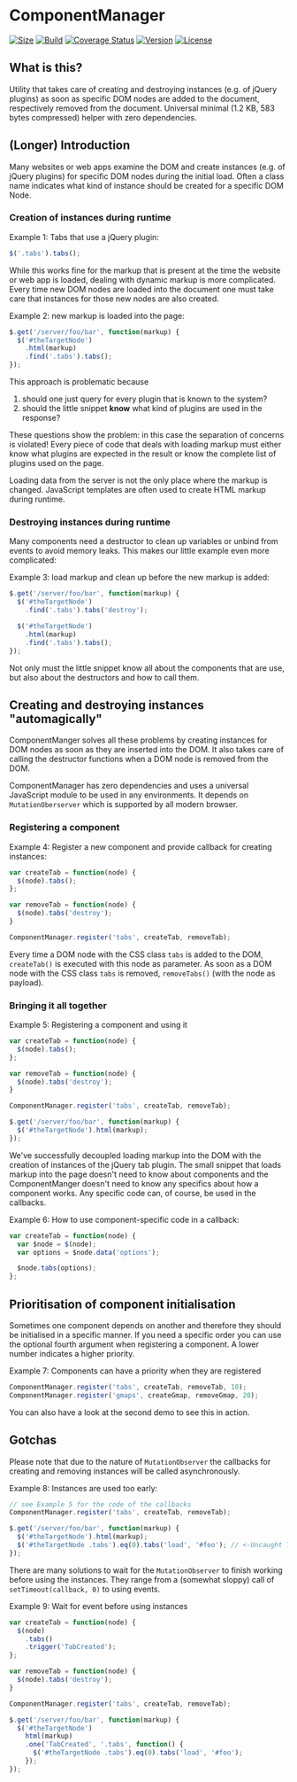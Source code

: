 # ComponentManager

[![Size](https://img.shields.io/badge/min+gz-583%20b-blue.svg)](https://unpkg.com/verwalter/dist/manager.min.js)
[![Build](https://api.travis-ci.org/jonathanweiss/component-manager.svg?branch=master)](https://travis-ci.org/jonathanweiss/component-manager/)
[![Coverage Status](https://coveralls.io/repos/github/jonathanweiss/component-manager/badge.svg?branch=master)](https://coveralls.io/github/jonathanweiss/component-manager?branch=master)
[![Version](https://img.shields.io/npm/v/verwalter.svg?maxAge=2592000)](https://www.npmjs.com/package/verwalter)
[![License](https://img.shields.io/github/license/mashape/apistatus.svg)](https://opensource.org/licenses/mit-license.php)

## What is this?
Utility that takes care of creating and destroying instances (e.g. of jQuery plugins) as soon as specific DOM nodes are added to the document, respectively removed from the document.
Universal  minimal (1.2 KB, 583 bytes compressed) helper with zero dependencies.

## (Longer) Introduction
Many websites or web apps examine the DOM and create instances (e.g. of jQuery plugins) for specific DOM nodes during the initial load. Often a class name indicates what kind of instance should be created for a specific DOM Node.

### Creation of instances during runtime
Example 1: Tabs that use a jQuery plugin:

```javascript
$('.tabs').tabs();
```

While this works fine for the markup that is present at the time the website or web app is loaded, dealing with dynamic markup is more complicated. Every time new DOM nodes are loaded into the document one must take care that instances for those new nodes are also created.

Example 2: new markup is loaded into the page:

```javascript
$.get('/server/foo/bar', function(markup) {
  $('#theTargetNode')
    .html(markup)
    .find('.tabs').tabs();
});
```

This approach is problematic because 

  1. should one just query for every plugin that is known to the system?
  1. should the little snippet **know** what kind of plugins are used in the response?
 
These questions show the problem: in this case the separation of concerns is violated! Every piece of code that deals with loading markup must either know what plugins are expected in the result or know the complete list of plugins used on the page.
  
Loading data from the server is not the only place where the markup is changed. JavaScript templates are often used to create HTML markup during runtime. 

### Destroying instances during runtime
Many components need a destructor to clean up variables or unbind from events to avoid memory leaks. This makes our little example even more complicated:

Example 3: load markup and clean up before the new markup is added:

```javascript
$.get('/server/foo/bar', function(markup) {
  $('#theTargetNode')
    .find('.tabs').tabs('destroy');

  $('#theTargetNode')
    .html(markup)
    .find('.tabs').tabs();
});
```

Not only must the little snippet know all about the components that are use, but also about the destructors and how to call them.

## Creating and destroying instances "automagically"

ComponentManger solves all these problems by creating instances for DOM nodes as soon as they are inserted into the DOM. It also takes care of calling the destructor functions when a DOM node is removed from the DOM.

ComponentManager has zero dependencies and uses a universal JavaScript module to be used in any environments. It depends on `MutationOberserver` which is supported by all modern browser.

### Registering a component

Example 4: Register a new component and provide callback for creating instances:

```javascript
var createTab = function(node) {
  $(node).tabs();
};

var removeTab = function(node) {
  $(node).tabs('destroy');
}

ComponentManager.register('tabs', createTab, removeTab);
```

Every time a DOM node with the CSS class `tabs` is added to the DOM, `createTab()` is executed with this node as parameter. As soon as a DOM node with the CSS class `tabs` is removed, `removeTabs()` (with the node as payload).

### Bringing it all together

Example 5: Registering a component and using it

```javascript
var createTab = function(node) {
  $(node).tabs();
};

var removeTab = function(node) {
  $(node).tabs('destroy');
}

ComponentManager.register('tabs', createTab, removeTab);

$.get('/server/foo/bar', function(markup) {
  $('#theTargetNode').html(markup);
});
```

We've successfully decoupled loading markup into the DOM with the creation of instances of the jQuery tab plugin. The small snippet that loads markup into the page doesn't need to know about components and the ComponentManger doesn't need to know any specifics about how a component works.
Any specific code can, of course, be used in the callbacks.

Example 6: How to use component-specific code in a callback:

```javascript
var createTab = function(node) {
  var $node = $(node);
  var options = $node.data('options');

  $node.tabs(options);
};
```

## Prioritisation of component initialisation
Sometimes one component depends on another and therefore they should be initialised in a specific manner. If you need a specific order you can use the optional fourth argument when registering a component. A lower number indicates a higher priority.


Example 7: Components can have a priority when they are registered

```javascript
ComponentManager.register('tabs', createTab, removeTab, 10);
ComponentManager.register('gmaps', createGmap, removeGmap, 20);
```

You can also have a look at the second demo to see this in action.

## Gotchas
Please note that due to the nature of `MutationObserver` the callbacks for creating and removing instances will be called asynchronously.

Example 8: Instances are used too early:

```javascript
// see Example 5 for the code of the callbacks
ComponentManager.register('tabs', createTab, removeTab);

$.get('/server/foo/bar', function(markup) {
  $('#theTargetNode').html(markup);
  $('#theTargetNode .tabs').eq(0).tabs('load', '#foo'); // <-Uncaught TypeError: $(...).tabs is not a function
});
```

There are many solutions to wait for the `MutationObserver` to finish working before using the instances. They range from a (somewhat sloppy) call of `setTimeout(callback, 0)` to using events.

Example 9: Wait for event before using instances

```javascript
var createTab = function(node) {
  $(node)
    .tabs()
    .trigger('TabCreated');
};

var removeTab = function(node) {
  $(node).tabs('destroy');
}

ComponentManager.register('tabs', createTab, removeTab);

$.get('/server/foo/bar', function(markup) {
  $('#theTargetNode')
    html(markup)
    .one('TabCreated', '.tabs', function() {
      $('#theTargetNode .tabs').eq(0).tabs('load', '#foo');
    });
});
```

